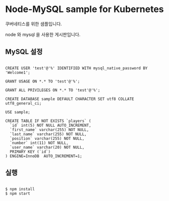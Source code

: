 # Node-MySQL sample for Kubernetes

쿠버네티스를 위한 샘플입니다.

node 와 mysql 을 사용한 게시판입니다.

## MySQL 설정
~~~

CREATE USER 'test'@'%' IDENTIFIED WITH mysql_native_password BY 'Welcome1';

GRANT USAGE ON *.* TO 'test'@'%';

GRANT ALL PRIVILEGES ON *.* TO 'test'@'%';

CREATE DATABASE sample DEFAULT CHARACTER SET utf8 COLLATE utf8_general_ci;

USE sample;

CREATE TABLE IF NOT EXISTS `players` (
  `id` int(5) NOT NULL AUTO_INCREMENT,
  `first_name` varchar(255) NOT NULL,
  `last_name` varchar(255) NOT NULL,
  `position` varchar(255) NOT NULL,
  `number` int(11) NOT NULL,
  `user_name` varchar(20) NOT NULL,
  PRIMARY KEY (`id`)
) ENGINE=InnoDB  AUTO_INCREMENT=1;

~~~


## 실행
~~~

$ npm install
$ npm start

~~~

